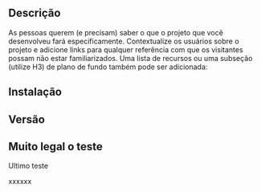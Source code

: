 ## Descrição
As pessoas querem (e precisam) saber o que o projeto que você desenvolveu fará especificamente. Contextualize os usuários sobre o projeto e adicione links para qualquer referência com que os visitantes possam não estar familiarizados. Uma lista de recursos ou uma subseção (utilize H3) de plano de fundo também pode ser adicionada:

## Instalação

## Versão


## Muito legal o teste
Ultimo teste

xxxxxx
